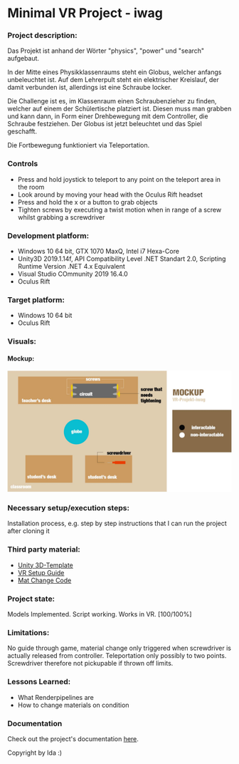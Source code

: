 # Minimal VR Project - iwag

### Project description: 
Das Projekt ist anhand der Wörter "physics", "power" und "search" aufgebaut.

In der Mitte eines Physikklassenraums steht ein Globus, welcher anfangs unbeleuchtet ist. Auf dem Lehrerpult steht ein elektrischer Kreislauf, der damit verbunden ist, allerdings ist eine Schraube locker.

Die Challenge ist es, im Klassenraum einen Schraubenzieher zu finden, welcher auf einem der Schülertische platziert ist. Diesen muss man grabben und kann dann, in Form einer Drehbewegung mit dem Controller, die Schraube festziehen. Der Globus ist jetzt beleuchtet und das Spiel geschafft.

Die Fortbewegung funktioniert via Teleportation.

### Controls
- Press and hold joystick to teleport to any point on the teleport area in the room
- Look around by moving your head with the Oculus Rift headset
- Press and hold the x or a button to grab objects
- Tighten screws by executing a twist motion when in range of a screw whilst grabbing a screwdriver 

### Development platform: 
- Windows 10 64 bit, GTX 1070 MaxQ, Intel i7 Hexa-Core
- Unity3D 2019.1.14f, API Compatibility Level .NET Standart 2.0, Scripting Runtime Version .NET 4.x Equivalent
- Visual Studio COmmunity 2019 16.4.0
- Oculus Rift

### Target platform: 
- Windows 10 64 bit
- Oculus Rift

### Visuals: 
#### Mockup:
<img src= "ReadmeFiles/mockup-IWAG-VR.jpg">

### Necessary setup/execution steps: 
Installation process, e.g. step by step instructions that I can run the project after cloning it

### Third party material:
- [Unity 3D-Template](https://github.com/5ahmnm1920-mep3-G2/unity-2019.1.14f1-3D-template)
- [VR Setup Guide](https://www.youtube.com/watch?v=5C6zr4Q5AlA)
- [Mat Change Code](https://www.youtube.com/watch?v=dJB07ZSiW7k)

### Project state: 
Models Implemented. Script working. Works in VR. [100/100%]

### Limitations: 
No guide through game, material change only triggered when screwdriver is actually released from controller. Teleportation only possibly to two points. Screwdriver therefore not pickupable if thrown off limits.

### Lessons Learned: 
- What Renderpipelines are
- How to change materials on condition

### Documentation
Check out the project's documentation [here](https://github.com/5ahmnm1920-mep3-G2/VR-Project-iwag/blob/master/ReadmeFiles/DOKUMENTATION%20VR-iwag.pdf).

Copyright by Ida :)
